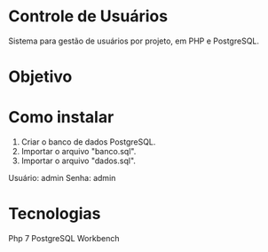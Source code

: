 # Controle de Usuários

Sistema para gestão de usuários por projeto, em PHP e PostgreSQL.

# Objetivo



# Como instalar

1. Criar o banco de dados PostgreSQL.
2. Importar o arquivo "banco.sql".
3. Importar o arquivo "dados.sql".

Usuário: admin
Senha: admin

# Tecnologias

Php 7
PostgreSQL 
Workbench